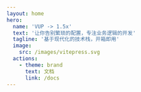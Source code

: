 ```yaml
---
layout: home
hero:
  name: 'VUP -> 1.5x'
  text: '让你告别繁琐的配置，专注业务逻辑的开发'
  tagline: '基于现代化的技术栈，开箱即用'
  image:
    src: /images/vitepress.svg
  actions:
    - theme: brand
      text: 文档
      link: /docs
---
```


<Demo />
